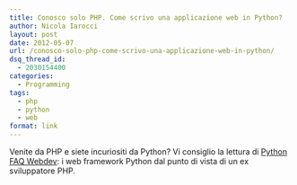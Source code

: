 ```yaml
---
title: Conosco solo PHP. Come scrivo una applicazione web in Python?
author: Nicola Iarocci
layout: post
date: 2012-05-07
url: /conosco-solo-php-come-scrivo-una-applicazione-web-in-python/
dsq_thread_id:
  - 2030154400
categories:
  - Programming
tags:
  - php
  - python
  - web
format: link
---
```

Venite da PHP e siete incuriositi da Python? Vi consiglio la lettura di <a title="Python FAQ: Webdev" href="http://me.veekun.com/blog/2012/05/05/python-faq-webdev/" target="_blank">Python FAQ Webdev</a>: i web framework Python dal punto di vista di un ex sviluppatore PHP.
